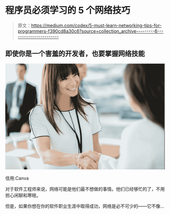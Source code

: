 # 程序员必须学习的 5 个网络技巧

> 原文：<https://medium.com/codex/5-must-learn-networking-tips-for-programmers-f390cd8a30c6?source=collection_archive---------6----------------------->

## 即使你是一个害羞的开发者，也要掌握网络技能

![](img/9509d727732a9b64399f447a0b96a129.png)

信用:Canva

对于软件工程师来说，网络可能是他们最不想做的事情。他们已经够忙的了，不用担心闲聊和寒暄。

但是，如果你想在你的软件职业生涯中取得成功，网络是必不可少的——它不像…